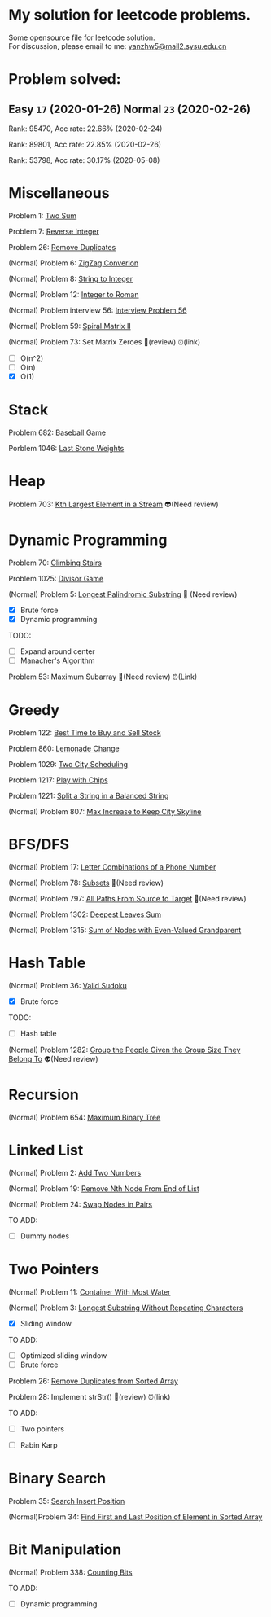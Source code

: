 # My solution for leetcode problems.

Some opensource file for leetcode solution.  
For discussion, please email to me: yanzhw5@mail2.sysu.edu.cn

# Problem solved:

## Easy  `17` (2020-01-26) Normal  `23` (2020-02-26)

Rank: 95470, Acc rate: 22.66% (2020-02-24)

Rank: 89801, Acc rate: 22.85% (2020-02-26)

Rank: 53798, Acc rate: 30.17% (2020-05-08)

# Miscellaneous

Problem 1: [Two Sum](https://github.com/14zwyan/leetcode_solution/tree/master/Miscellaneous/Problem_1_two_sum)

Problem 7: [Reverse Integer](https://github.com/14zwyan/leetcode_solution/tree/master/Miscellaneous/Problem_7_reverse_integer)

Problem 26: [Remove Duplicates](https://github.com/14zwyan/leetcode_solution/tree/master/Miscellaneous/Problem_26_remove_duplicate)

(Normal) Problem 6: [ZigZag Converion](https://github.com/14zwyan/leetcode_solution/tree/master/Miscellaneous/Problem_6_zigzag_conversion)

(Normal) Problem 8: [String to Integer](https://github.com/14zwyan/leetcode_solution/tree/master/Miscellaneous/Problem_8_string_to_integer)

(Normal) Problem 12: [Integer to Roman](https://github.com/14zwyan/leetcode_solution/tree/master/Miscellaneous/Porblem_12_integer_to_roman)

(Normal) Problem interview 56: [Interview Problem 56](https://github.com/14zwyan/leetcode_solution/tree/master/Miscellaneous/Problem_interview56)

(Normal) Problem 59: [Spiral Matrix II](https://github.com/14zwyan/leetcode_solution/tree/master/Miscellaneous/Problem_59_spiral_matrix)

(Normal) Problem 73: Set Matrix Zeroes 🐷(review) ⏰(link)
- [ ] O(n^2)
- [ ] O(n)
- [x] O(1)

# Stack

Problem 682: [Baseball Game](https://github.com/14zwyan/leetcode_solution/tree/master/Stack/Problem_682_baseball_game)

Porblem 1046: [Last Stone Weights](https://github.com/14zwyan/leetcode_solution/tree/master/Stack/Problem_1046_last_stone_weight)

# Heap

Problem 703: [Kth Largest Element in a Stream](https://github.com/14zwyan/leetcode_solution/tree/master/Heap/Problem_703_kth_largest_element_in_a_stream) :alien:(Need review)

# Dynamic Programming

Problem 70: [Climbing Stairs](https://github.com/14zwyan/leetcode_solution/tree/master/Dynamic%20Praogramming/Problem_70_Climbing_Stairs)

Problem 1025: [Divisor Game](https://github.com/14zwyan/leetcode_solution/tree/master/Dynamic%20Praogramming/Problem_1025_divisor_game)


(Normal) Problem 5: [Longest Palindromic Substring](https://github.com/14zwyan/leetcode_solution/tree/master/Dynamic%20Praogramming/Problem_5_longest_palindromic_substring) :pig: (Need review)

- [x] Brute force
- [x] Dynamic programming

TODO:
- [ ] Expand around center
- [ ]  Manacher's Algorithm

Problem 53: Maximum Subarray :pig:(Need review)  :alarm_clock:(Link)


# Greedy

Problem 122: [Best Time to Buy and Sell Stock](https://github.com/14zwyan/leetcode_solution/tree/master/Greedy/Problem_122_best_time_to_buy_and_sell_stock)

Problem 860: [Lemonade Change](https://github.com/14zwyan/leetcode_solution/tree/master/Greedy/Problem_860_lemonade_change)

Problem 1029: [Two City Scheduling](https://github.com/14zwyan/leetcode_solution/tree/master/Greedy/Problem_1029_two_city_shceduling)

Problem 1217: [Play with Chips](https://github.com/14zwyan/leetcode_solution/tree/master/Greedy/Problem_1217_play_with_chips)

Problem 1221: [Split a String in a Balanced String](https://github.com/14zwyan/leetcode_solution/tree/master/Greedy/Problem_1221_split_a_string_in_balanced_strings)

(Normal) Problem 807: [Max Increase to Keep City Skyline](https://github.com/14zwyan/leetcode_solution/tree/master/Greedy/Problem_807_max_increase_to_keep_city_skyline)

# BFS/DFS

(Normal) Problem 17: [Letter Combinations of a Phone Number](https://github.com/14zwyan/leetcode_solution/tree/master/BFS_DFS/Problem_17_letter_combinations_of_a_phone_number)

(Normal) Problem 78: [Subsets](https://github.com/14zwyan/leetcode_solution/tree/master/BFS_DFS/Problem_78_subsets) :pig:(Need review)

(Normal) Problem 797: [All Paths From Source to Target](https://github.com/14zwyan/leetcode_solution/tree/master/BFS_DFS/Problem_797_all_paths_from_source_to_target) :pig:(Need review)

(Normal) Problem 1302: [Deepest Leaves Sum](https://github.com/14zwyan/leetcode_solution/tree/master/BFS_DFS/Problem_1302_Deepest_Leavest_Sum)

(Normal) Problem 1315: [Sum of Nodes with Even-Valued Grandparent](https://github.com/14zwyan/leetcode_solution/tree/master/BFS_DFS/Problem_1315_Sum_of_Nodes_with_Even_Valued_Gradparent)  

# Hash Table
(Normal) Problem 36: [Valid Sudoku](https://github.com/14zwyan/leetcode_solution/tree/master/Hash%20Table/Problem_36_valid_sudoku)

- [x] Brute force

TODO:

- [ ] Hash table

(Normal) Problem 1282: [Group the People Given the Group Size They Belong To](https://github.com/14zwyan/leetcode_solution/tree/master/Hash%20Table/Problem_1282_group_the_people_given_the_group_size_they_belong_to) :alien:(Need review)


# Recursion
(Normal) Problem 654: [Maximum Binary Tree](https://github.com/14zwyan/leetcode_solution/tree/master/Recursion/Problem_654_maximum_binary_tree)

# Linked List

(Normal) Problem 2: [Add Two Numbers](https://github.com/14zwyan/leetcode_solution/tree/master/Linked%20List/Problem_2_add_two_numbers)

(Normal) Problem 19: [Remove Nth Node From End of List](https://github.com/14zwyan/leetcode_solution/tree/master/Linked%20List/Problem_19_remove_nth_node_from_end_of_list)

(Normal) Problem 24: [Swap Nodes in Pairs](https://github.com/14zwyan/leetcode_solution/tree/master/Linked%20List/Problem_24_swap_nodes_in_pairs)

TO ADD:
- [ ] Dummy nodes


# Two Pointers

(Normal) Problem 11: [Container With Most Water](https://github.com/14zwyan/leetcode_solution/tree/master/Two%20Pointers/Problem_11_container_with_most_water)

(Normal) Problem 3: [Longest Substring Without Repeating Characters](https://github.com/14zwyan/leetcode_solution/tree/master/Two%20Pointers/Problem_3_longest_substring_without_repeating_characters)

- [x] Sliding window

TO ADD:
- [ ] Optimized sliding window
- [ ] Brute force

Problem 26: [Remove Duplicates from Sorted Array](https://github.com/14zwyan/leetcode_solution/tree/master/Two%20Pointers/Problem_26_remove_duplicates_from_sorted_array)

Problem 28: Implement strStr() :pig:(review) :alarm_clock:(link)

TO ADD:
- [ ] Two pointers
- [ ] Rabin Karp


# Binary Search

Problem 35: [Search Insert Position](https://github.com/14zwyan/leetcode_solution/tree/master/Binary%20Search/Problem_35_search_insert_position)

(Normal)Problem 34: [Find First and Last Position of Element in Sorted Array](https://github.com/14zwyan/leetcode_solution/tree/master/Binary%20Search/Problem_34_find_first_and_last_position_of_elements_in_sorted_arrays)

# Bit Manipulation

(Normal) Problem 338: [Counting Bits](https://github.com/14zwyan/leetcode_solution/tree/master/Bit%20Manipulation/Problem_335_counting_bits)

TO ADD:
- [ ] Dynamic programming
